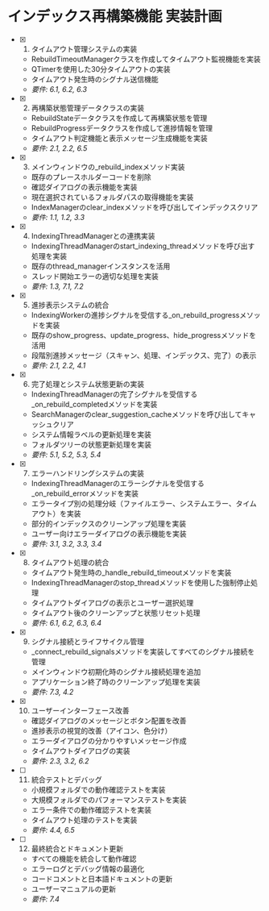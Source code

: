 # インデックス再構築機能 実装計画

- [x] 1. タイムアウト管理システムの実装
  - RebuildTimeoutManagerクラスを作成してタイムアウト監視機能を実装
  - QTimerを使用した30分タイムアウトの実装
  - タイムアウト発生時のシグナル送信機能
  - _要件: 6.1, 6.2, 6.3_

- [x] 2. 再構築状態管理データクラスの実装
  - RebuildStateデータクラスを作成して再構築状態を管理
  - RebuildProgressデータクラスを作成して進捗情報を管理
  - タイムアウト判定機能と表示メッセージ生成機能を実装
  - _要件: 2.1, 2.2, 6.5_

- [x] 3. メインウィンドウの_rebuild_indexメソッド実装
  - 既存のプレースホルダーコードを削除
  - 確認ダイアログの表示機能を実装
  - 現在選択されているフォルダパスの取得機能を実装
  - IndexManagerのclear_indexメソッドを呼び出してインデックスクリア
  - _要件: 1.1, 1.2, 3.3_

- [x] 4. IndexingThreadManagerとの連携実装
  - IndexingThreadManagerのstart_indexing_threadメソッドを呼び出す処理を実装
  - 既存のthread_managerインスタンスを活用
  - スレッド開始エラーの適切な処理を実装
  - _要件: 1.3, 7.1, 7.2_

- [x] 5. 進捗表示システムの統合
  - IndexingWorkerの進捗シグナルを受信する_on_rebuild_progressメソッドを実装
  - 既存のshow_progress、update_progress、hide_progressメソッドを活用
  - 段階別進捗メッセージ（スキャン、処理、インデックス、完了）の表示
  - _要件: 2.1, 2.2, 4.1_

- [x] 6. 完了処理とシステム状態更新の実装
  - IndexingThreadManagerの完了シグナルを受信する_on_rebuild_completedメソッドを実装
  - SearchManagerのclear_suggestion_cacheメソッドを呼び出してキャッシュクリア
  - システム情報ラベルの更新処理を実装
  - フォルダツリーの状態更新処理を実装
  - _要件: 5.1, 5.2, 5.3, 5.4_

- [x] 7. エラーハンドリングシステムの実装
  - IndexingThreadManagerのエラーシグナルを受信する_on_rebuild_errorメソッドを実装
  - エラータイプ別の処理分岐（ファイルエラー、システムエラー、タイムアウト）を実装
  - 部分的インデックスのクリーンアップ処理を実装
  - ユーザー向けエラーダイアログの表示機能を実装
  - _要件: 3.1, 3.2, 3.3, 3.4_

- [x] 8. タイムアウト処理の統合
  - タイムアウト発生時の_handle_rebuild_timeoutメソッドを実装
  - IndexingThreadManagerのstop_threadメソッドを使用した強制停止処理
  - タイムアウトダイアログの表示とユーザー選択処理
  - タイムアウト後のクリーンアップと状態リセット処理
  - _要件: 6.1, 6.2, 6.3, 6.4_

- [x] 9. シグナル接続とライフサイクル管理
  - _connect_rebuild_signalsメソッドを実装してすべてのシグナル接続を管理
  - メインウィンドウ初期化時のシグナル接続処理を追加
  - アプリケーション終了時のクリーンアップ処理を実装
  - _要件: 7.3, 4.2_

- [x] 10. ユーザーインターフェース改善
  - 確認ダイアログのメッセージとボタン配置を改善
  - 進捗表示の視覚的改善（アイコン、色分け）
  - エラーダイアログの分かりやすいメッセージ作成
  - タイムアウトダイアログの実装
  - _要件: 2.3, 3.2, 6.2_

- [ ] 11. 統合テストとデバッグ
  - 小規模フォルダでの動作確認テストを実装
  - 大規模フォルダでのパフォーマンステストを実装
  - エラー条件での動作確認テストを実装
  - タイムアウト処理のテストを実装
  - _要件: 4.4, 6.5_

- [ ] 12. 最終統合とドキュメント更新
  - すべての機能を統合して動作確認
  - エラーログとデバッグ情報の最適化
  - コードコメントと日本語ドキュメントの更新
  - ユーザーマニュアルの更新
  - _要件: 7.4_

